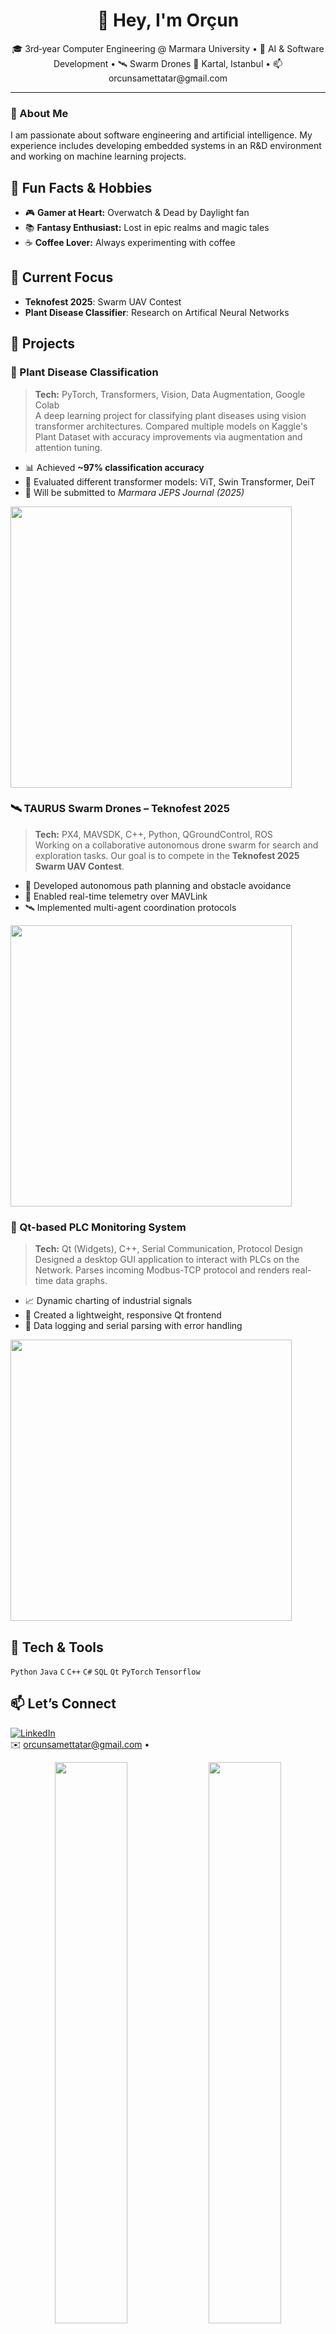<h1 align="center">👋 Hey, I'm Orçun</h1>
<p align="center">
  🎓 3rd‑year Computer Engineering @ Marmara University • 🤖 AI & Software Development • 🛰️ Swarm Drones  
  📍 Kartal, Istanbul • 📫 orcunsamettatar@gmail.com
</p>

---

### 💼 About Me

I am passionate about software engineering and artificial intelligence. My experience includes developing embedded systems in an R&D environment and working on machine learning projects.

## 🎯 Fun Facts & Hobbies
- 🎮 **Gamer at Heart:** Overwatch & Dead by Daylight fan  
- 📚 **Fantasy Enthusiast:** Lost in epic realms and magic tales  
- ☕ **Coffee Lover:** Always experimenting with coffee




## 🔭 Current Focus
- **Teknofest 2025**: Swarm UAV Contest  
- **Plant Disease Classifier**: Research on Artifical Neural Networks  




## 🚀 Projects

### 🌿 Plant Disease Classification  
> **Tech:** PyTorch, Transformers, Vision, Data Augmentation, Google Colab  
A deep learning project for classifying plant diseases using vision transformer architectures. Compared multiple models on Kaggle's Plant Dataset with accuracy improvements via augmentation and attention tuning.  
- 📊 Achieved **~97% classification accuracy**  
- 🧪 Evaluated different transformer models: ViT, Swin Transformer, DeiT  
- 📰 Will be submitted to *Marmara JEPS Journal (2025)*  
<img src="https://community.libretranslate.com/uploads/default/original/1X/a98c2fea0f6ec8314153dfbe0c1583c69ca3d4e2.gif" width="450"/>




### 🛰️ TAURUS Swarm Drones – Teknofest 2025  
> **Tech:** PX4, MAVSDK, C++, Python, QGroundControl, ROS  
Working on a collaborative autonomous drone swarm for search and exploration tasks. Our goal is to compete in the **Teknofest 2025 Swarm UAV Contest**.  
- 🧠 Developed autonomous path planning and obstacle avoidance  
- 📡 Enabled real-time telemetry over MAVLink  
- 🛰️ Implemented multi-agent coordination protocols  
<img src="https://www.roboticgizmos.com/wp-content/uploads/2017/09/14/VIO-Swarm.gif" width="450"/>




### 🧾 Qt-based PLC Monitoring System  
> **Tech:** Qt (Widgets), C++, Serial Communication, Protocol Design  
Designed a desktop GUI application to interact with PLCs on the Network. Parses incoming Modbus-TCP protocol and renders real-time data graphs.  
- 📈 Dynamic charting of industrial signals  
- 🧩 Created a lightweight, responsive Qt frontend  
- 💾 Data logging and serial parsing with error handling  
<img src="https://media.giphy.com/media/xT9IgzoKnwFNmISR8I/giphy.gif" width="450"/>




## 🧰 Tech & Tools
`Python` `Java` `C` `C++` `C#` `SQL` `Qt` `PyTorch` `Tensorflow` 




## 📫 Let’s Connect
[![LinkedIn](https://img.shields.io/badge/LinkedIn-0A66C2?style=flat&logo=linkedin&logoColor=white)](https://www.linkedin.com/in/orçun-samet-tatar-632699246)  
✉️ orcunsamettatar@gmail.com • 




<p align="center">
  <img src="https://github-readme-stats.vercel.app/api?username=Aidiaru&show_icons=true&theme=radical" width="48%"/>
  <img src="https://streak-stats.demolab.com/?user=Aidiaru&theme=radical" width="48%"/>
</p>
